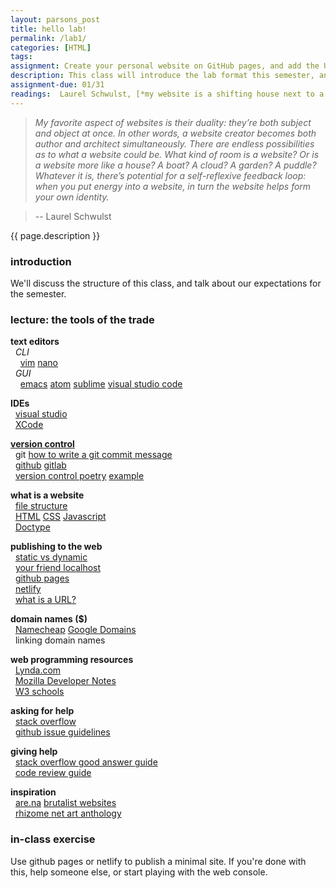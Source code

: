 ```yaml
---  
layout: parsons_post  
title: hello lab! 
permalink: /lab1/  
categories: [HTML]
tags:  
assignment: Create your personal website on GitHub pages, and add the URL to this [google sheet](https://docs.google.com/spreadsheets/d/175yCwtmWzIcfcK19BLhvhP7YeVjrbgLxTNpMEvsAaMY/edit#gid=0). You will get help with this during class.
description: This class will introduce the lab format this semester, and get you set up with the tools we're going to use. Please come to this class with the computer you plan to use for the rest of the semester.
assignment-due: 01/31
readings:  Laurel Schwulst, [*my website is a shifting house next to a river of knowledge, what could yours be?*](https://thecreativeindependent.com/people/laurel-schwulst-my-website-is-a-shifting-house-next-to-a-river-of-knowledge-what-could-yours-be/)  
---  
```


> *My favorite aspect of websites is their duality: they’re both subject and object at once. In other words, a website creator becomes both author and architect simultaneously. There are endless possibilities as to what a website could be. What kind of room is a website? Or is a website more like a house? A boat? A cloud? A garden? A puddle? Whatever it is, there’s potential for a self-reflexive feedback loop: when you put energy into a website, in turn the website helps form your own identity.*

> -- Laurel Schwulst

{{ page.description }}

### introduction
We'll discuss the structure of this class, and talk about our expectations for the semester.

### lecture: the tools of the trade  
  
**text editors**  
  *CLI*  
    [vim](https://www.vim.org) [nano](https://www.nano-editor.org)  
  *GUI*  
    [emacs](https://www.gnu.org/software/emacs/) [atom](https://atom.io) [sublime](https://www.sublimetext.com) [visual studio code](https://code.visualstudio.com)
  
**IDEs**  
  [visual studio](https://visualstudio.microsoft.com)  
  [XCode](https://developer.apple.com/xcode/)  

[**version control**](https://www.atlassian.com/git/tutorials/what-is-version-control)  
  git [how to write a git commit message](https://chris.beams.io/posts/git-commit/)  
  [github](https://github.com) [gitlab](https://about.gitlab.com)  
  [version control poetry](https://github.com/tchoi8/poetry/) [example](https://github.com/rottytooth/poetry/commit/bce0e11e8538393ec47ca046d82d7e931e552ccb)  

**what is a website**  
  [file structure](https://developer.mozilla.org/en-US/docs/Learn/Common_questions/Pages_sites_servers_and_search_engines)  
  [HTML](https://developer.mozilla.org/en-US/docs/Web/HTML) [CSS](https://developer.mozilla.org/en-US/docs/Web/CSS) [Javascript](https://developer.mozilla.org/en-US/docs/Web/JavaScript)  
  [Doctype](https://www.w3schools.com/tags/tag_doctype.asp)  

**publishing to the web**  
  [static vs dynamic](https://wsvincent.com/static-vs-dynamic-websites-pros-and-cons/)  
  [your friend localhost](https://twitter.com/wongmjane/status/1209454781141377024?s=20)  
  [github pages](https://pages.github.com)  
  [netlify](https://www.netlify.com)  
  [what is a URL?](https://developer.mozilla.org/en-US/docs/Learn/Common_questions/What_is_a_URL)  

**domain names ($)**  
  [Namecheap](https://www.namecheap.com) [Google Domains](https://domains.google.com/m/registrar/#)  
  linking domain names  

**web programming resources**  
  [Lynda.com](https://www.lynda.com)  
  [Mozilla Developer Notes](https://developer.mozilla.org/en-US/)  
  [W3 schools](https://www.w3schools.com)  

**asking for help**  
  [stack overflow](https://stackoverflow.com/help/how-to-ask)  
  [github issue guidelines](https://github.com/necolas/issue-guidelines/blob/master/CONTRIBUTING.md)  

**giving help**  
  [stack overflow good answer guide](https://stackoverflow.com/help/how-to-answer)  
  [code review guide](https://google.github.io/eng-practices/review/reviewer/standard.html)  

**inspiration**  
  [are.na](http://are.na) [brutalist websites](https://brutalistwebsites.com)  
  [rhizome net art anthology](https://anthology.rhizome.org)  

### in-class exercise  
Use github pages or netlify to publish a minimal site. If you're done with this, help someone else, or start playing with the web console.